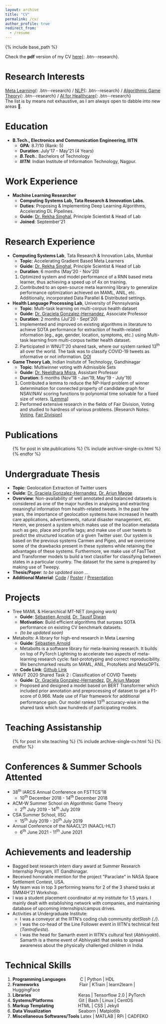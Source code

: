 ```yaml
---
layout: archive
title: "CV"
permalink: /cv/
author_profile: true
redirect_from:
  - /resume
---
```


{% include base_path %}

Check the **pdf** version of my CV [here](#Buttons){: .btn--research}.

Research Interests
======
[Meta Learning](#Buttons){: .btn--research} / [NLP](#Buttons){: .btn--research} / [Algorithmic Game Theory](#Buttons){: .btn--research} / [AI for Healthcare](#Buttons){: .btn--research}\
The list is by means not exhaustive, as I am always open to dabble into new areas 🚀. 

Education
======
* **B.Tech., Electronics and Communication Engineering, IIITN**
  * **GPA**: 8.7/10 (Rank: 5)
  * **Duration**: July'17 - May'21 (4 Years)
  * ***B.Tech.***: Bachelors of Technology
  * ***IIITN***: Indian Institute of Information Technology, Nagpur.

Work Experience
======
* **Machine Learning Researcher**
  * **Computing Systems Lab, Tata Research & Innovation Labs.**
  * **Duties**: Proposing & Implementing Deep Learning Algorithms, Accelerating DL Pipelines.
  * **Guide**: [Dr. Rekha Singhal](https://www.linkedin.com/in/rekha-singhal-7122635/), Principle Scientist & Head of Lab
  * **Joined**: September'21

Research Experience
======
* **Computing Systems Lab**, Tata Research & Innovation Labs, Mumbai
  * **Topic**: Accelerating Gradient Based Meta Learners
  * **Guide**: [Dr. Rekha Singhal](https://www.linkedin.com/in/rekha-singhal-7122635/), Principle Scientist & Head of Lab
  * **Duration**: 6 months (May'20 - Nov'20)
  1. Optimized system and model performance of a RNN based meta learner, thus achieving a speed up of 4x on training.
  2. Contributed to an open-source meta learnning library to generalize performance optimization achieved on MAML, ANIL, etc. Additionally, incorporated Data Parallel & Distributed settings.
* **Health Language Processing Lab**, University of Pennsylvania
  * **Topic**: Multi-task learning on multi-corpus health dataset
  * **Guide**: [Dr. Graciela Gonzalez-Hernandez](https://www.dbei.med.upenn.edu/bio/graciela-gonzalez-hernandez-ms-phd), Associate Professor
  * **Duration**: 2 months (Jul'20 - Sept'20)
  1. Implemented and improved on existing algorithms in literature to achieve SOTA performance for extraction of health-related information (eg., age, gender, location, symptoms, etc.) using Multi-task learning from multi-corpus twitter health dataset.
  2. Participated in WNUT'20 shared task, where our system ranked 13<sup>th</sup> all over the world. The task was to classify COVID-19 tweets as informative or not information. [DOI](10.18653/v1/2020.wnut-1.52)
* **Game Theory Lab**, Indian Insitute of Technology, Gandhinagar
  * **Topic**: Multiwinner voting with Admissible Sets
  * **Guide**: [Dr. Neeldhara Misra](http://people.iitgn.ac.in/~neeldhara/), Assistant Professor
  * **Duration**: 5 months (Nov'18 - Jan'19, May'19 - July'19)
  1. Contributed a lemma to reduce the NP-Hard problem of winner determination for connected property of candidate graph for NSAV/NAV scoring functions to polynomial time solvable for a fixed size of voters. [[Lemma](https://drive.google.com/file/d/16eH69qaIV4zR65R6IfFjx--N96TYwTv3/view)]
  2. Performed extensive research in the fields of Fair Division, Voting and studied to hardness of various problems. [Research Notes: [Voting](https://drive.google.com/file/d/1Qr2OcZ7F8uCm-nffBjGOnfHINwYLV8vc/view), [Fair Division](https://drive.google.com/file/d/1wBqIfga0_gr7ruNWzPfPrd44Lnfqx7uk/view)]

Publications
======
  <ul>{% for post in site.publications %}
    {% include archive-single-cv.html %}
  {% endfor %}</ul>

Undergraduate Thesis
=====
* **Topic**: Geolocation Extraction of Twitter users
* **Guide**: [Dr. Graciela Gonzalez-Hernandez](https://www.dbei.med.upenn.edu/bio/graciela-gonzalez-hernandez-ms-phd), [Dr. Arjun Magge](https://www.linkedin.com/in/arjunmagge/)
* **Overview**: Non-availability of well annotated and balanced datasets is considered as one of the major hurdles in analysing and extracting meaningful information from health-related tweets. In the past few years, the importance of geolocation systems have increased in health care applications, advertisments, natural disaster management, etc. Herein, we present a system which makes use of the location metadata such as geo, place and profile tags; and make use of user tweets to predict the structured location of a given Twitter user. Our system is based on the previous systems Carmen and Pigeo, and we overcome some of the drawbacks present in these systems while retaining the advantages of these systems. Furthermore, we make use of FasTText and Transformer models to build a text classifier for classifying between states in a particular country. The dataset for the same is prepared by making use of Tweepy.
* **Thesis/Paper**: *to be updated soon ...*
* **Additional Material**: [Code](https://drive.google.com/drive/folders/1urA52CZ0nkzL9BMR7Up4lL2PiK4-c2N-?usp=sharing) / [Poster](https://drive.google.com/file/d/1x43CSxwQ_346ZCfERJG9Nr03oXrKzH7T/view?usp=sharing) / [Presentation](https://docs.google.com/presentation/d/18yVm710sifS3o9gcFnJRFqjr_2wvq2urd_nsVaToRq8/edit?usp=sharing)


Projects
======
* Tree MAML & Hierarchical MT-NET *(ongoing work)*
  * **Guide**: [Sébastien Arnold](http://seba1511.net/), [Dr. Tausif Diwan](https://www.linkedin.com/authwall?trk=ripf&trkInfo=AQGeiGkjpVFEkAAAAXq5_ZKo3NUTAk-LH7_xIewqBBIL8zZ6PYc1DSOSgcIumeCDu8Oy9t9ZCt84QJUIJCbFfOSsc8mzuS-hkA90IUlRHlfYfgaQWsdNFzI9QIduLBLVKEEjIC4=&originalReferer=https://www.google.com/&sessionRedirect=https%3A%2F%2Fin.linkedin.com%2Fin%2Ftausif-diwan-90584437)
  * **Motivation**: Build efficient algorithms that surpass SOTA performance on existing CV benchmark datasets.
  * *(to be updated soon)* 
* Metabolts: A library for high-end research in Meta Learning
  * **Guide**: [Sébastien Arnold](http://seba1511.net/)
  * Metabolts is a software library for meta-learning research. It builds on top of PyTorch Lightning to accelerate two aspects of meta-learning research cycle: fast-prototyping and correct reproducibility. We benchmarked results on MAML, ANIL, ProtoNets and MetaOPTs.
  * **Code Link**: [Github Link](https://github.com/learnables/learn2learn/tree/master/learn2learn/algorithms/lightning)
* WNUT 2020 Shared Task 2 : Classification of COVID Tweets
  * **Guide**: [Dr. Graciela Gonzalez-Hernandez](https://www.dbei.med.upenn.edu/bio/graciela-gonzalez-hernandez-ms-phd), [Dr. Arjun Magge](https://www.linkedin.com/in/arjunmagge/)
  * Proposed and designed a model based on BERT Transformer which included prior annotation and preprocessing of dataset to get a F1-score of 0.966. Made use of Flair framework for additional performance gain. Our model ranked $13^{th}$ accuracy-wise in the shared task which saw hundreds of participating models. 
  
Teaching Assistanship
======
  <ul>{% for post in site.teaching %}
    {% include archive-single-cv.html %}
  {% endfor %}</ul>
  
Conferences & Summer Schools Attented
======
* 38<sup>th</sup> IARCS Annual Conference on FSTTCS'18 
  * 10<sup>th</sup> December 2018 - 14<sup>th</sup> December 2018 
* ACM-W Summer School on Algorithmic Game Theory
  * 2<sup>th</sup> July 2019 - 14<sup>th</sup> July 2019
* CSA Summer School, IISC
  * 15<sup>th</sup> July 2019 - 20<sup>th</sup> July 2019
* Annual Conference of the NAACL'21 (NAACL-HLT)
  * 6<sup>th</sup> June 2021 - 11<sup>th</sup> June 2021

Achievements and leadership
======
* Bagged best research intern diary award at Summer Research Internship Program, IIT Gandhinagar.
* Received honorable mention for the project "Paraclate" in NASA Space Settlement Contest, USA.
* My team was in top 3 performing teams for 2 of the 3 shared tasks at SMM4H'21 Workshop.
* I was a student placement coordinator at my institute for 1.5 years. I mainly dealt with establishing network with companies, and maintaining database of upcoming internships/campus drives.
* Activities at Undergraduate Institute:
  * I was a conveyor at the IIITN's coding club community *dotSlash (./)*.
  * I was the co-head of the Line Follower event in IIITN's technical fest (*Tantrafiesta*).
  * I was the head for Samarth event in IIITN's cultural fest (*Abhivyakti*). Samarth is a theme event of Abhivyakti that seeks to spread awareness about the physically challenged children in India.

Technical Skills
======
1. **Programming Languages**&emsp;&emsp;&emsp; C \| Python \| HDL 
2. **Frameworks**&emsp;&emsp;&emsp;&emsp;&emsp;&emsp;&emsp;&emsp;&emsp; Flair \| KTrain \| learn2learn \| HuggingFace
3. **Libraries**&emsp;&emsp;&emsp;&emsp;&emsp;&emsp;&emsp;&emsp;&emsp;&emsp;&nbsp;&nbsp; Keras \| Tensorflow 2.0 \| PyTorch
4. **Systems/Platforms**&emsp;&emsp;&emsp;&emsp;&emsp;&nbsp;&nbsp; Git \| Bash \| Linux \| CentOS
5. **Markup Templating**&emsp;&emsp;&emsp;&emsp;&emsp;&nbsp; HTML \| CSS \| Jekyll
6. **Data Visualization**&emsp;&emsp;&emsp;&emsp;&emsp;&emsp; Seaborn \| Matplotlib
7. **Miscellaneous Softwares/Tools** Latex \| MATLAB \| RPi \| CADFEKO
